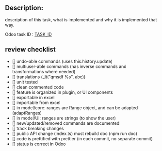 ## Description:

description of this task, what is implemented and why it is implemented that way.

Odoo task ID : [TASK_ID](https://www.odoo.com/web#id=TASK_ID&action=333&active_id=2328&model=project.task&view_type=form&cids=1&menu_id=4720)

## review checklist

- [] undo-able commands (uses this.history.update)
- [] multiuser-able commands (has inverse commands and transformations where needed)
- [] translations (\_lt("qmsdf %s", abc))
- [] unit tested
- [] clean commented code
- [] feature is organized in plugin, or UI components
- [] exportable in excel
- [] importable from excel
- [] in model/core: ranges are Range object, and can be adapted (adaptRanges)
- [] in model/UI: ranges are strings (to show the user)
- [] new/updated/removed commands are documented
- [] track breaking changes
- [] public API change (index.ts) must rebuild doc (npm run doc)
- [] code is prettified with prettier (in each commit, no separate commit)
- [] status is correct in Odoo
